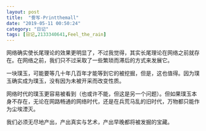 ```yaml
---
layout: post
title:  "誊写-Printthemall"
date: "2019-05-11 00:50:24"
category: "日记"
tags: [日记,2133340641,Feel_the_rain]
---
```


网络确实使长尾理论的效果更明显了，不过我觉得，其实长尾理论在网络之前就存在。在网络之前，我们只不过采取了一些繁琐而滞后的方式来发展它。

一块璞玉，可能要等几十年几百年才能等到它的被挖掘，但是，这也值得。因为璞玉确实成为璞玉，没有因为未被开采而改变性质。

网络时代的璞玉更容易被看到（也或许不能，但这是另一个问题）。但如果璞玉本身不存在，无论在网路畅通的网络时代，还是在兵荒马乱的旧时代，万物都只能作为尘埃湮灭。

我们必须无尽地产出，产出真实与艺术，产出早晚都将被发掘的宝藏。
<!-- 把“骄傲”改成“宝藏”了 -->